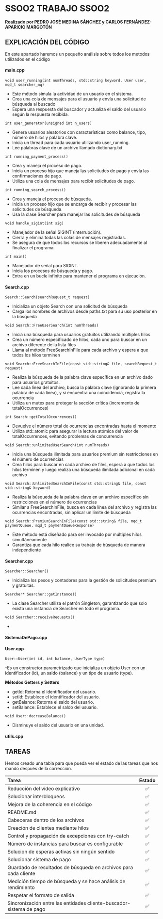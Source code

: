 # **SSOO2 TRABAJO SSOO2**
**Realizado por PEDRO JOSÉ MEDINA SÁNCHEZ y CARLOS FERNÁNDEZ-APARICIO MARGOTÓN**

## **EXPLICACIÓN DEL CÓDIGO**
En este apartado haremos un pequeño análisis sobre todos los metodos utilizados en el código

#### **main.cpp**

```
void user_running(int numThreads, std::string keyword, User user, mqd_t searcher_mq)
```

- Este método simula la actividad de un usuario en el sistema.
- Crea una cola de mensajes para el usuario y envía una solicitud de búsqueda al buscado
- Espera una respuesta del buscador y actualiza el saldo del usuario según la respuesta recibida.


```
int user_generator(unsigned int n_users)
```

- Genera usuarios aleatorios con características como balance, tipo, número de hilos y palabra clave.
- Inicia un thread para cada usuario utilizando user_running.
- Lee palabras clave de un archivo llamado dictionary.txt

```
int running_payment_process() 
```

- Crea y maneja el proceso de pago.
- Inicia un proceso hijo que maneja las solicitudes de pago y envía las confirmaciones de pago.
- Utiliza una cola de mensajes para recibir solicitudes de pago.

```
int running_search_process() 
```

- Crea y maneja el proceso de búsqueda.
- Inicia un proceso hijo que se encarga de recibir y procesar las solicitudes de búsqueda.
- Usa la clase Searcher para manejar las solicitudes de búsqueda

```
void handle_sigint(int sig)  
```

- Manejador de la señal SIGINT (interrupción).
- Cierra y elimina todas las colas de mensajes registradas.
- Se asegura de que todos los recursos se liberen adecuadamente al finalizar el programa.

```
int main()
```

- Manejador de señal para SIGINT.
- Inicia los procesos de búsqueda y pago.
- Entra en un bucle infinito para mantener el programa en ejecución.

#### **Search.cpp**
 ```
 Search::Search(searchRequest_t request)
 ```
 - Inicializa un objeto Search con una solicitud de búsqueda 
 - Carga los nombres de archivos desde paths.txt para su uso posterior en la búsqueda

 ```
 void Search::FreeUserSearch(int numThreads)
 ```
 - Inicia una búsqueda para usuarios gratuitos utilizando múltiples hilos
 - Crea un número especificado de hilos, cada uno para buscar en un archivo diferente de la lista files
 - Llama al método FreeSearchInFile para cada archivo y espera a que todos los hilos terminen

 ```
 void Search::FreeSearchInFile(const std::string& file, searchRequest_t request) 
 ```
 - Realiza la búsqueda de la palabra clave específica en un archivo dado para usuarios gratuitos.
 - Lee cada línea del archivo, busca la palabra clave (ignorando la primera palabra de cada línea), y si encuentra una coincidencia, registra la ocurrencia
 - Utiliza un mutex para proteger la sección crítica (incremento de totalOccurrences)

 ```
 int Search::getTotalOccurrences() 
 ```
 - Devuelve el número total de ocurrencias encontradas hasta el momento
 - Utiliza std::atomic<int> para asegurar la lectura atómica del valor de totalOccurrences, evitando problemas de concurrencia
 
 ```
 void Search::unlimitedUserSearch(int numThreads)
 ```
 - Inicia una búsqueda ilimitada para usuarios premium sin restricciones en el número de ocurrencias
 - Crea hilos para buscar en cada archivo de files, espera a que todos los hilos terminen y luego realiza una búsqueda ilimitada adicional en cada archivo

 ```
 void Search::UnlimitedSearchInFile(const std::string& file, const std::string& keyword) 
 ```
 - Realiza la búsqueda de la palabra clave en un archivo específico sin restricciones en el número de ocurrencias
 - Similar a FreeSearchInFile, busca en cada línea del archivo y registra las ocurrencias encontradas, sin aplicar un límite de búsqueda

 ```
 void Search::PremiumSearchInFile(const std::string& file, mqd_t paymentQueue, mqd_t paymentQueueResponse) 
 ```
 - Este método está diseñado para ser invocado por múltiples hilos simultáneamente 
 - Garantiza que cada hilo realice su trabajo de búsqueda de manera independiente 
 


#### **Searcher.cpp**
```
Searcher::Searcher() 
```
- Inicializa los pesos y contadores para la gestión de solicitudes premium y gratuitas.

```
Searcher* Searcher::getInstance()
```
- La clase Searcher utiliza el patrón Singleton, garantizando que solo exista una instancia de Searcher en todo el programa.

``` 
void Searcher::receiveRequests()
```
-

#### **SistemaDePago.cpp**
#### **User.cpp**

```
User::User(int id, int balance, UserType type)
```
-Es un constructor parametrizado que inicializa un objeto User con un identificador (id), un saldo (balance) y un tipo de usuario (type).

**Métodos Getters y Setters**

- getId: Retorna el identificador del usuario.
- setId: Establece el identificador del usuario.
- getBalance: Retorna el saldo del usuario.
- setBalance: Establece el saldo del usuario.

``` 
void User::decreaseBalance()
```
- Disminuye el saldo del usuario en una unidad.

#### **utils.cpp**





## **TAREAS**

Hemos creado una tabla para que pueda ver el estado de las tareas que nos mando después de la corrección.

| Tarea            | Estado  |
|:-----------------|:-------:|
| Reducción del vídeo explicativo | ✅       |
| Solucionar interbloqueos | ✅       |
| Mejora de la coherencia en el código  | ✅         |
| README.md       | ✅       |
| Cabeceras dentro de los archivos | ✅        |
| Creación de clientes mediante hilos | ✅       |
| Control y propagación de excepciones con try-catch| ✅      |
| Número de instancias para buscar es configurable | ✅       |
| Solucion de esperas activas sin ningún sentido | ✅       |
| Solucionar sistema de pago | ✅      |
| Guardado de resultados de búsqueda en archivos para cada cliente | ✅       |
| Medición tiempo de búsqueda y se hace análisis de rendimiento | ✅     |
| Respetar el formato de salida | ✅       |
| Sincronización entre las entidades cliente-buscador-sistema de pago | ✅      |


